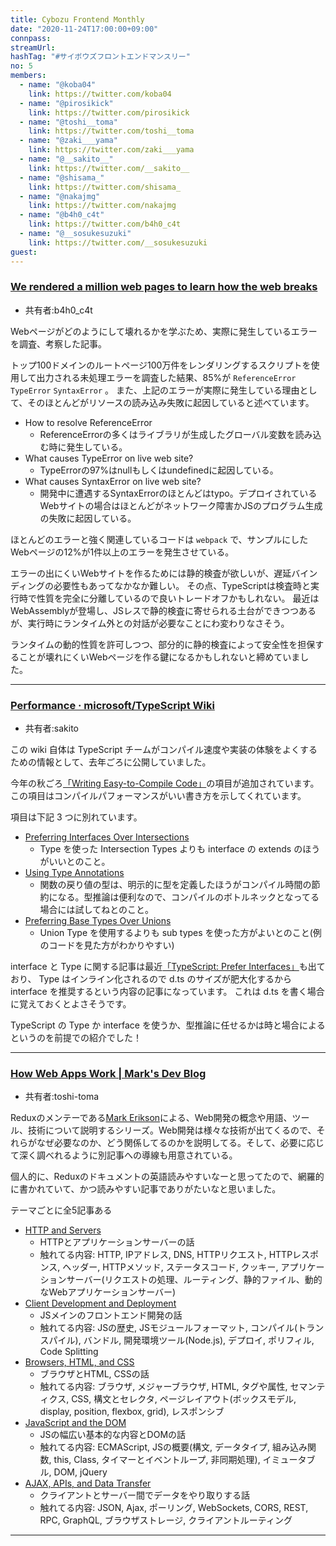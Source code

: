 ```yaml
---
title: Cybozu Frontend Monthly
date: "2020-11-24T17:00:00+09:00"
connpass:
streamUrl:
hashTag: "#サイボウズフロントエンドマンスリー"
no: 5
members:
  - name: "@koba04"
    link: https://twitter.com/koba04
  - name: "@pirosikick"
    link: https://twitter.com/pirosikick
  - name: "@toshi__toma"
    link: https://twitter.com/toshi__toma
  - name: "@zaki___yama"
    link: https://twitter.com/zaki___yama
  - name: "@__sakito__"
    link: https://twitter.com/__sakito__
  - name: "@shisama_"
    link: https://twitter.com/shisama_
  - name: "@nakajmg"
    link: https://twitter.com/nakajmg
  - name: "@b4h0_c4t"
    link: https://twitter.com/b4h0_c4t
  - name: "@__sosukesuzuki"
    link: https://twitter.com/__sosukesuzuki
guest:
---
```


### [We rendered a million web pages to learn how the web breaks](https://medium.com/dailyjs/we-rendered-a-million-web-pages-to-learn-how-the-web-breaks-fdf12f5c505a)

- 共有者:b4h0_c4t

Webページがどのようにして壊れるかを学ぶため、実際に発生しているエラーを調査、考察した記事。

トップ100ドメインのルートページ100万件をレンダリングするスクリプトを使用して出力される未処理エラーを調査した結果、85%が `ReferenceError` `TypeError` `SyntaxError` 。
また、上記のエラーが実際に発生している理由として、そのほとんどがリソースの読み込み失敗に起因していると述べています。

- How to resolve ReferenceError
  - ReferenceErrorの多くはライブラリが生成したグローバル変数を読み込む時に発生している。
- What causes TypeError on live web site?
  - TypeErrorの97%はnullもしくはundefinedに起因している。
- What causes SyntaxError on live web site?
  - 開発中に遭遇するSyntaxErrorのほとんどはtypo。デプロイされているWebサイトの場合はほとんどがネットワーク障害かJSのプログラム生成の失敗に起因している。

ほとんどのエラーと強く関連しているコードは `webpack` で、サンプルにしたWebページの12%が1件以上のエラーを発生させている。

エラーの出にくいWebサイトを作るためには静的検査が欲しいが、遅延バインディングの必要性もあってなかなか難しい。
その点、TypeScriptは検査時と実行時で性質を完全に分離しているので良いトレードオフかもしれない。
最近はWebAssemblyが登場し、JSレスで静的検査に寄せられる土台ができつつあるが、実行時にランタイム外との対話が必要なことにわ変わりなさそう。

ランタイムの動的性質を許可しつつ、部分的に静的検査によって安全性を担保することが壊れにくいWebページを作る鍵になるかもしれないと締めていました。

---

### [Performance · microsoft/TypeScript Wiki](https://github.com/microsoft/TypeScript/wiki/Performance)

- 共有者:sakito

この wiki 自体は TypeScript チームがコンパイル速度や実装の体験をよくするための情報として、去年ごろに公開していました。

今年の秋ごろ[「Writing Easy-to-Compile Code」](https://github.com/microsoft/TypeScript/wiki/Performance#writing-easy-to-compile-code)の項目が追加されています。
この項目はコンパイルパフォーマンスがいい書き方を示してくれています。

項目は下記 3 つに別れています。

- [Preferring Interfaces Over Intersections](https://github.com/microsoft/TypeScript/wiki/Performance#writing-easy-to-compile-code)
  - Type を使った Intersection Types よりも interface の extends のほうがいいとのこと。
- [Using Type Annotations](https://github.com/microsoft/TypeScript/wiki/Performance#using-type-annotations)
  - 関数の戻り値の型は、明示的に型を定義したほうがコンパイル時間の節約になる。型推論は便利なので、コンパイルのボトルネックとなってる場合には試してねとのこと。
- [Preferring Base Types Over Unions](https://github.com/microsoft/TypeScript/wiki/Performance#using-type-annotations)
  - Union Type を使用するよりも sub types を使った方がよいとのこと(例のコードを見た方がわかりやすい)

interface と Type に関する記事は最近[「TypeScript: Prefer Interfaces」](https://ncjamieson.com/prefer-interfaces/)も出ており、
Type はインライン化されるので d.ts のサイズが肥大化するから interface を推奨するという内容の記事になっています。
これは d.ts を書く場合に覚えておくとよさそうです。

TypeScript の Type か interface を使うか、型推論に任せるかは時と場合によるというのを前提での紹介でした！


---


### [How Web Apps Work | Mark's Dev Blog](https://blog.isquaredsoftware.com/series/how-web-apps-work/)

- 共有者:toshi-toma

Reduxのメンテーである[Mark Erikson](https://twitter.com/acemarke)による、Web開発の概念や用語、ツール、技術について説明するシリーズ。Web開発は様々な技術が出てくるので、それらがなぜ必要なのか、どう関係してるのかを説明してる。そして、必要に応じて深く調べれるように別記事への導線も用意されている。

個人的に、Reduxのドキュメントの英語読みやすいなーと思ってたので、網羅的に書かれていて、かつ読みやすい記事でありがたいなと思いました。

テーマごとに全5記事ある

- [HTTP and Servers](https://blog.isquaredsoftware.com/2020/11/how-web-apps-work-http-server/)
  - HTTPとアプリケーションサーバーの話
  - 触れてる内容: HTTP, IPアドレス, DNS, HTTPリクエスト, HTTPレスポンス, ヘッダー, HTTPメソッド, ステータスコード, クッキー, アプリケーションサーバー(リクエストの処理、ルーティング、静的ファイル、動的なWebアプリケーションサーバー)
- [Client Development and Deployment](https://blog.isquaredsoftware.com/2020/11/how-web-apps-work-client-dev-deployment/)
  - JSメインのフロントエンド開発の話
  - 触れてる内容: JSの歴史, JSモジュールフォーマット, コンパイル(トランスパイル), バンドル, 開発環境ツール(Node.js), デプロイ, ポリフィル, Code Splitting
- [Browsers, HTML, and CSS](https://blog.isquaredsoftware.com/2020/11/how-web-apps-work-html-css/)
  - ブラウザとHTML, CSSの話
  - 触れてる内容: ブラウザ, メジャーブラウザ, HTML, タグや属性, セマンティクス, CSS, 構文とセレクタ, ページレイアウト(ボックスモデル, display, position, flexbox, grid), レスポンシブ
- [JavaScript and the DOM](https://blog.isquaredsoftware.com/2020/11/how-web-apps-work-javascript-dom/)
  - JSの幅広い基本的な内容とDOMの話
  - 触れてる内容: ECMAScript, JSの概要(構文, データタイプ, 組み込み関数, this, Class, タイマーとイベントループ, 非同期処理), イミュータブル, DOM, jQuery
- [AJAX, APIs, and Data Transfer](https://blog.isquaredsoftware.com/2020/11/how-web-apps-work-ajax-apis-data/)
  - クライアントとサーバー間でデータをやり取りする話
  - 触れてる内容: JSON, Ajax, ポーリング, WebSockets, CORS, REST, RPC, GraphQL, ブラウザストレージ, クライアントルーティング
  

---
